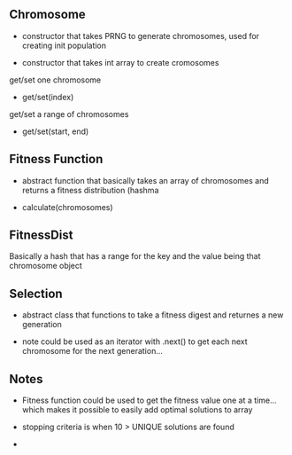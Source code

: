 Chromosome
-----------
- constructor that takes PRNG to generate chromosomes, used for creating init
  population

- constructor that takes int array to create cromosomes

get/set one chromosome
- get/set(index)

get/set a range of chromosomes
- get/set(start, end) 


Fitness Function
----------------

- abstract function that basically takes an array of chromosomes and returns 
  a fitness distribution (hashma

- calculate(chromosomes)


FitnessDist
------------

Basically a hash that has a range for the key and the value being that chromosome
object


Selection
----------

- abstract class that functions to take a fitness digest and returnes a new
  generation

- note could be used as an iterator with .next() to get each next chromosome
  for the next generation...



Notes
------

- Fitness function could be used to get the fitness value one at a time... which
  makes it possible to easily add optimal solutions to array

- stopping criteria is when 10 > UNIQUE solutions are found

- 

